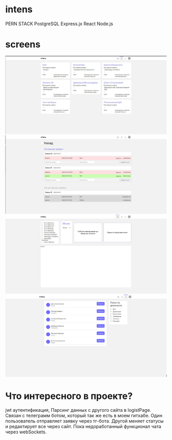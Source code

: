 # intens
PERN STACK
PostgreSQL Express.jx React Node.js
# screens
![Image alt](https://github.com/3whalesProg/intens/blob/main/screens/1.jpg)
![Image alt](https://github.com/3whalesProg/intens/blob/main/screens/2.jpg)
![Image alt](https://github.com/3whalesProg/intens/blob/main/screens/3.jpg)
![Image alt](https://github.com/3whalesProg/intens/blob/main/screens/4.jpg)
# Что интересного в проекте?
jwt аутентификация, Парсинг данных с другого сайта в logistPage. Связан с телеграмм ботом, который так же есть в моем гитхабе.
Один пользователь отправляет заявку через тг-бота. Другой меняет статусы и редактирует все через сайт. Пока недоработанный функционал 
чата через webSockets.


